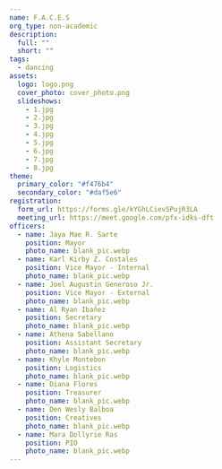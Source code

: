 ```yaml
---
name: F.A.C.E.S
org_type: non-academic
description:
  full: ""
  short: ""
tags:
  - dancing
assets:
  logo: logo.png
  cover_photo: cover_photo.png
  slideshows:
    - 1.jpg
    - 2.jpg
    - 3.jpg
    - 4.jpg
    - 5.jpg
    - 6.jpg
    - 7.jpg
    - 8.jpg
theme:
  primary_color: "#f476b4"
  secondary_color: "#daf5e6"
registration:
  form_url: https://forms.gle/kYGhLCievSPujR3LA
  meeting_url: https://meet.google.com/pfx-idks-dft
officers:
  - name: Jaya Mae R. Sarte
    position: Mayor
    photo_name: blank_pic.webp
  - name: Karl Kirby Z. Costales
    position: Vice Mayor - Internal
    photo_name: blank_pic.webp
  - name: Joel Augustin Generoso Jr.
    position: Vice Mayor - External
    photo_name: blank_pic.webp
  - name: Al Ryan Ibañez
    position: Secretary
    photo_name: blank_pic.webp
  - name: Athena Sabellano
    position: Assistant Secretary
    photo_name: blank_pic.webp
  - name: Khyle Montebon
    position: Logistics
    photo_name: blank_pic.webp
  - name: Diana Flores
    position: Treasurer
    photo_name: blank_pic.webp
  - name: Den Wesly Balboa
    position: Creatives
    photo_name: blank_pic.webp
  - name: Mara Dollyrie Ras
    position: PIO
    photo_name: blank_pic.webp
---
```

